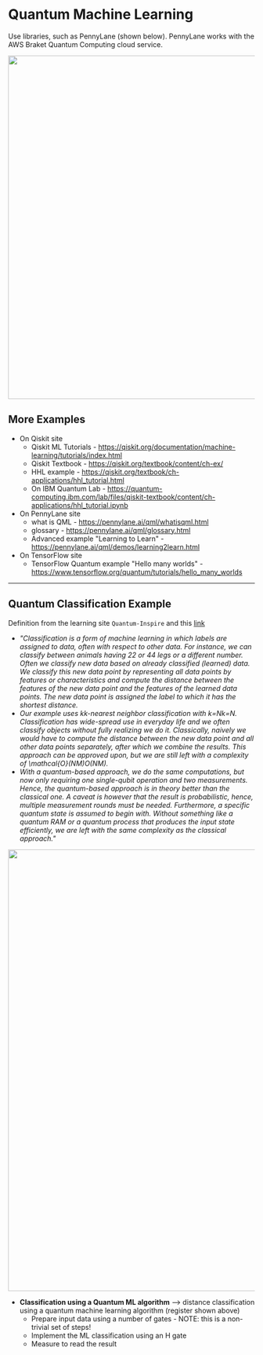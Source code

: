 # Quantum Machine Learning

Use libraries, such as PennyLane (shown below). PennyLane works with the AWS Braket Quantum Computing cloud service.

<img src=https://github.com/lynnlangit/learning-quantum/blob/main/images/penny-lane-ml.png width=700>

## More Examples

- On Qiskit site
    - Qiskit ML Tutorials - https://qiskit.org/documentation/machine-learning/tutorials/index.html
    - Qiskit Textbook - https://qiskit.org/textbook/content/ch-ex/
    - HHL example - https://qiskit.org/textbook/ch-applications/hhl_tutorial.html  
    - On IBM Quantum Lab - https://quantum-computing.ibm.com/lab/files/qiskit-textbook/content/ch-applications/hhl_tutorial.ipynb
- On PennyLane site 
    - what is QML - https://pennylane.ai/qml/whatisqml.html
    - glossary - https://pennylane.ai/qml/glossary.html
    - Advanced example "Learning to Learn" - https://pennylane.ai/qml/demos/learning2learn.html
- On TensorFlow site
    -  TensorFlow Quantum example "Hello many worlds" - https://www.tensorflow.org/quantum/tutorials/hello_many_worlds

---


## Quantum Classification Example

Definition from the learning site `Quantum-Inspire` and this [link](https://www.quantum-inspire.com/kbase/quantum-classification/)  

- *"Classification is a form of machine learning in which labels are assigned to data, often with respect to other data. For instance, we can classify between animals having 22 or 44 legs or a different number. Often we classify new data based on already classified (learned) data. We classify this new data point by representing all data points by features or characteristics and compute the distance between the features of the new data point and the features of the learned data points. The new data point is assigned the label to which it has the shortest distance.*
- *Our example uses kk-nearest neighbor classification with k=Nk=N.  Classification has wide-spread use in everyday life and we often classify objects without fully realizing we do it. Classically, naively we would have to compute the distance between the new data point and all other data points separately, after which we combine the results. This approach can be approved upon, but we are still left with a complexity of \mathcal{O}(NM)O(NM).*
- *With a quantum-based approach, we do the same computations, but now only requiring one single-qubit operation and two measurements. Hence, the quantum-based approach is in theory better than the classical one. A caveat is however that the result is probabilistic, hence, multiple measurement rounds must be needed. Furthermore, a specific quantum state is assumed to begin with. Without something like a quantum RAM or a quantum process that produces the input state efficiently, we are left with the same complexity as the classical approach."*

<img src="https://github.com/lynnlangit/learning-quantum/blob/main/images/quantum-classifier.png" width=900>

- **Classification using a Quantum ML algorithm** --> distance classification using a quantum machine learning algorithm (register shown above)
  - Prepare input data using a number of gates - NOTE: this is a non-trivial set of steps!
  - Implement the ML classification using an H gate
  - Measure to read the result
 


